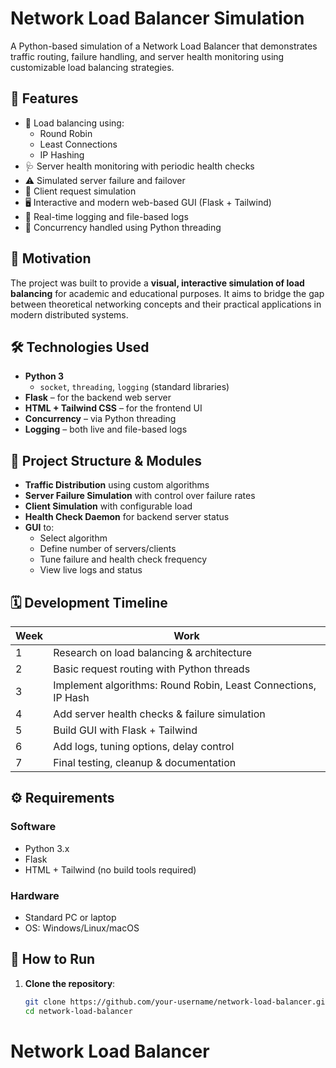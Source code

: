 # Network Load Balancer Simulation

A Python-based simulation of a Network Load Balancer that demonstrates traffic routing, failure handling, and server health monitoring using customizable load balancing strategies.

## 📌 Features

- 🔁 Load balancing using:
  - Round Robin
  - Least Connections
  - IP Hashing
- 🩺 Server health monitoring with periodic health checks
- ⚠️ Simulated server failure and failover
- 👥 Client request simulation
- 🖥️ Interactive and modern web-based GUI (Flask + Tailwind)
- 📜 Real-time logging and file-based logs
- 🧵 Concurrency handled using Python threading

## 🎯 Motivation

The project was built to provide a **visual, interactive simulation of load balancing** for academic and educational purposes. It aims to bridge the gap between theoretical networking concepts and their practical applications in modern distributed systems.

## 🛠️ Technologies Used

- **Python 3**
  - `socket`, `threading`, `logging` (standard libraries)
- **Flask** – for the backend web server
- **HTML + Tailwind CSS** – for the frontend UI
- **Concurrency** – via Python threading
- **Logging** – both live and file-based logs

## 🧱 Project Structure & Modules

- **Traffic Distribution** using custom algorithms
- **Server Failure Simulation** with control over failure rates
- **Client Simulation** with configurable load
- **Health Check Daemon** for backend server status
- **GUI** to:
  - Select algorithm
  - Define number of servers/clients
  - Tune failure and health check frequency
  - View live logs and status

## 🗓️ Development Timeline

| Week | Work |
|------|------|
| 1    | Research on load balancing & architecture |
| 2    | Basic request routing with Python threads |
| 3    | Implement algorithms: Round Robin, Least Connections, IP Hash |
| 4    | Add server health checks & failure simulation |
| 5    | Build GUI with Flask + Tailwind |
| 6    | Add logs, tuning options, delay control |
| 7    | Final testing, cleanup & documentation |

## ⚙️ Requirements

### Software
- Python 3.x
- Flask
- HTML + Tailwind (no build tools required)

### Hardware
- Standard PC or laptop
- OS: Windows/Linux/macOS

## 🚀 How to Run

1. **Clone the repository**:
   ```bash
   git clone https://github.com/your-username/network-load-balancer.git
   cd network-load-balancer
# Network Load Balancer

